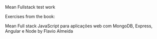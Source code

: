 Mean Fullstack test work

Exercises from the book:

Mean Full stack JavaScript para aplicações web com MongoDB, Express, Angular e Node by Flavio Almeida
